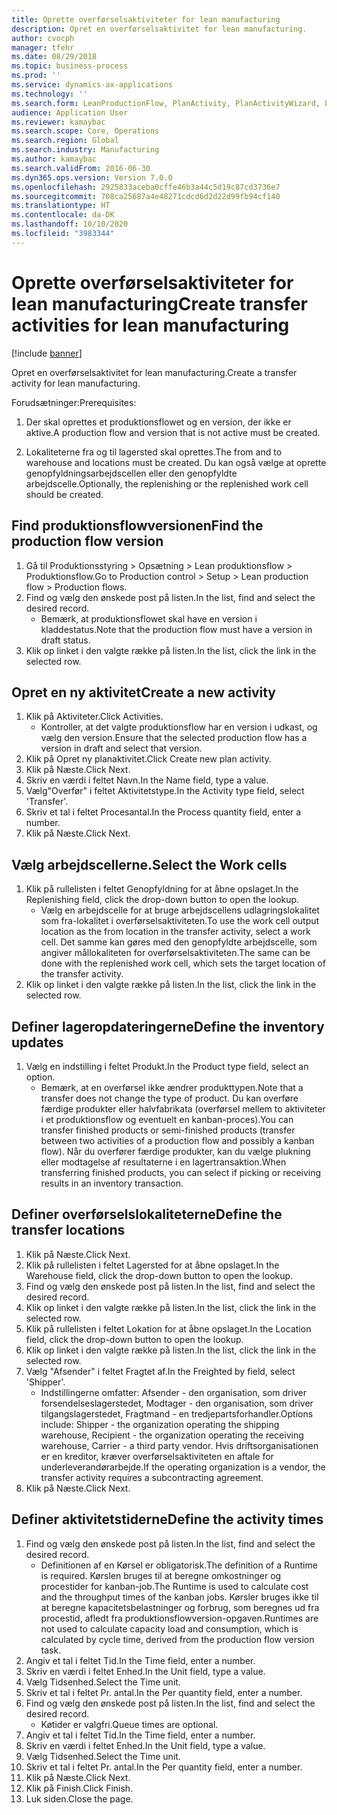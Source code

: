 ```yaml
---
title: Oprette overførselsaktiviteter for lean manufacturing
description: Opret en overførselsaktivitet for lean manufacturing.
author: cvocph
manager: tfehr
ms.date: 08/29/2018
ms.topic: business-process
ms.prod: ''
ms.service: dynamics-ax-applications
ms.technology: ''
ms.search.form: LeanProductionFlow, PlanActivity, PlanActivityWizard, LeanWorkCellLookup, InventLocationIdLookup
audience: Application User
ms.reviewer: kamaybac
ms.search.scope: Core, Operations
ms.search.region: Global
ms.search.industry: Manufacturing
ms.author: kamaybac
ms.search.validFrom: 2016-06-30
ms.dyn365.ops.version: Version 7.0.0
ms.openlocfilehash: 2925833aceba0cffe46b3a44c5d19c87cd3736e7
ms.sourcegitcommit: 708ca25687a4e48271cdcd6d2d22d99fb94cf140
ms.translationtype: HT
ms.contentlocale: da-DK
ms.lasthandoff: 10/10/2020
ms.locfileid: "3983344"
---
```

# <a name="create-transfer-activities-for-lean-manufacturing"></a><span data-ttu-id="a2562-103">Oprette overførselsaktiviteter for lean manufacturing</span><span class="sxs-lookup"><span data-stu-id="a2562-103">Create transfer activities for lean manufacturing</span></span>

[!include [banner](../../includes/banner.md)]

<span data-ttu-id="a2562-104">Opret en overførselsaktivitet for lean manufacturing.</span><span class="sxs-lookup"><span data-stu-id="a2562-104">Create a transfer activity for lean manufacturing.</span></span> 

<span data-ttu-id="a2562-105">Forudsætninger:</span><span class="sxs-lookup"><span data-stu-id="a2562-105">Prerequisites:</span></span> 

1. <span data-ttu-id="a2562-106">Der skal oprettes et produktionsflowet og en version, der ikke er aktive.</span><span class="sxs-lookup"><span data-stu-id="a2562-106">A production flow and version that is not active must be created.</span></span>

2. <span data-ttu-id="a2562-107">Lokaliteterne fra og til lagersted skal oprettes.</span><span class="sxs-lookup"><span data-stu-id="a2562-107">The from and to warehouse and locations must be created.</span></span> <span data-ttu-id="a2562-108">Du kan også vælge at oprette genopfyldningsarbejdscellen eller den genopfyldte arbejdscelle.</span><span class="sxs-lookup"><span data-stu-id="a2562-108">Optionally, the replenishing or the replenished work cell should be created.</span></span>


## <a name="find-the-production-flow-version"></a><span data-ttu-id="a2562-109">Find produktionsflowversionen</span><span class="sxs-lookup"><span data-stu-id="a2562-109">Find the production flow version</span></span>
1. <span data-ttu-id="a2562-110">Gå til Produktionsstyring > Opsætning > Lean produktionsflow > Produktionsflow.</span><span class="sxs-lookup"><span data-stu-id="a2562-110">Go to Production control > Setup > Lean production flow > Production flows.</span></span>
2. <span data-ttu-id="a2562-111">Find og vælg den ønskede post på listen.</span><span class="sxs-lookup"><span data-stu-id="a2562-111">In the list, find and select the desired record.</span></span>
    * <span data-ttu-id="a2562-112">Bemærk, at produktionsflowet skal have en version i kladdestatus.</span><span class="sxs-lookup"><span data-stu-id="a2562-112">Note that the production flow must have a version in draft status.</span></span>  
3. <span data-ttu-id="a2562-113">Klik op linket i den valgte række på listen.</span><span class="sxs-lookup"><span data-stu-id="a2562-113">In the list, click the link in the selected row.</span></span>

## <a name="create-a-new-activity"></a><span data-ttu-id="a2562-114">Opret en ny aktivitet</span><span class="sxs-lookup"><span data-stu-id="a2562-114">Create a new activity</span></span>
1. <span data-ttu-id="a2562-115">Klik på Aktiviteter.</span><span class="sxs-lookup"><span data-stu-id="a2562-115">Click Activities.</span></span>
    * <span data-ttu-id="a2562-116">Kontroller, at det valgte produktionsflow har en version i udkast, og vælg den version.</span><span class="sxs-lookup"><span data-stu-id="a2562-116">Ensure that the selected production flow has a version in draft and select that version.</span></span>  
2. <span data-ttu-id="a2562-117">Klik på Opret ny planaktivitet.</span><span class="sxs-lookup"><span data-stu-id="a2562-117">Click Create new plan activity.</span></span>
3. <span data-ttu-id="a2562-118">Klik på Næste.</span><span class="sxs-lookup"><span data-stu-id="a2562-118">Click Next.</span></span>
4. <span data-ttu-id="a2562-119">Skriv en værdi i feltet Navn.</span><span class="sxs-lookup"><span data-stu-id="a2562-119">In the Name field, type a value.</span></span>
5. <span data-ttu-id="a2562-120">Vælg"Overfør" i feltet Aktivitetstype.</span><span class="sxs-lookup"><span data-stu-id="a2562-120">In the Activity type field, select 'Transfer'.</span></span>
6. <span data-ttu-id="a2562-121">Skriv et tal i feltet Procesantal.</span><span class="sxs-lookup"><span data-stu-id="a2562-121">In the Process quantity field, enter a number.</span></span>
7. <span data-ttu-id="a2562-122">Klik på Næste.</span><span class="sxs-lookup"><span data-stu-id="a2562-122">Click Next.</span></span>

## <a name="select-the-work-cells"></a><span data-ttu-id="a2562-123">Vælg arbejdscellerne.</span><span class="sxs-lookup"><span data-stu-id="a2562-123">Select the Work cells</span></span>
1. <span data-ttu-id="a2562-124">Klik på rullelisten i feltet Genopfyldning for at åbne opslaget.</span><span class="sxs-lookup"><span data-stu-id="a2562-124">In the Replenishing field, click the drop-down button to open the lookup.</span></span>
    * <span data-ttu-id="a2562-125">Vælg en arbejdscelle for at bruge arbejdscellens udlagringslokalitet som fra-lokalitet i overførselsaktiviteten.</span><span class="sxs-lookup"><span data-stu-id="a2562-125">To use the work cell output location as the from location in the transfer activity, select a work cell.</span></span> <span data-ttu-id="a2562-126">Det samme kan gøres med den genopfyldte arbejdscelle, som angiver mållokaliteten for overførselsaktiviteten.</span><span class="sxs-lookup"><span data-stu-id="a2562-126">The same can be done with the replenished work cell, which sets the target location of the transfer activity.</span></span>  
2. <span data-ttu-id="a2562-127">Klik op linket i den valgte række på listen.</span><span class="sxs-lookup"><span data-stu-id="a2562-127">In the list, click the link in the selected row.</span></span>

## <a name="define-the-inventory-updates"></a><span data-ttu-id="a2562-128">Definer lageropdateringerne</span><span class="sxs-lookup"><span data-stu-id="a2562-128">Define the inventory updates</span></span>
1. <span data-ttu-id="a2562-129">Vælg en indstilling i feltet Produkt.</span><span class="sxs-lookup"><span data-stu-id="a2562-129">In the Product type field, select an option.</span></span>
    * <span data-ttu-id="a2562-130">Bemærk, at en overførsel ikke ændrer produkttypen.</span><span class="sxs-lookup"><span data-stu-id="a2562-130">Note that a transfer does not change the type of product.</span></span> <span data-ttu-id="a2562-131">Du kan overføre færdige produkter eller halvfabrikata (overførsel mellem to aktiviteter i et produktionsflow og eventuelt en kanban-proces).</span><span class="sxs-lookup"><span data-stu-id="a2562-131">You can transfer finished products or semi-finished products (transfer between two activities of a production flow and possibly a kanban flow).</span></span>     <span data-ttu-id="a2562-132">Når du overfører færdige produkter, kan du vælge plukning eller modtagelse af resultaterne i en lagertransaktion.</span><span class="sxs-lookup"><span data-stu-id="a2562-132">When transferring finished products, you can select if picking or receiving results in an inventory transaction.</span></span>  

## <a name="define-the-transfer-locations"></a><span data-ttu-id="a2562-133">Definer overførselslokaliteterne</span><span class="sxs-lookup"><span data-stu-id="a2562-133">Define the transfer locations</span></span>
1. <span data-ttu-id="a2562-134">Klik på Næste.</span><span class="sxs-lookup"><span data-stu-id="a2562-134">Click Next.</span></span>
2. <span data-ttu-id="a2562-135">Klik på rullelisten i feltet Lagersted for at åbne opslaget.</span><span class="sxs-lookup"><span data-stu-id="a2562-135">In the Warehouse field, click the drop-down button to open the lookup.</span></span>
3. <span data-ttu-id="a2562-136">Find og vælg den ønskede post på listen.</span><span class="sxs-lookup"><span data-stu-id="a2562-136">In the list, find and select the desired record.</span></span>
4. <span data-ttu-id="a2562-137">Klik op linket i den valgte række på listen.</span><span class="sxs-lookup"><span data-stu-id="a2562-137">In the list, click the link in the selected row.</span></span>
5. <span data-ttu-id="a2562-138">Klik på rullelisten i feltet Lokation for at åbne opslaget.</span><span class="sxs-lookup"><span data-stu-id="a2562-138">In the Location field, click the drop-down button to open the lookup.</span></span>
6. <span data-ttu-id="a2562-139">Klik op linket i den valgte række på listen.</span><span class="sxs-lookup"><span data-stu-id="a2562-139">In the list, click the link in the selected row.</span></span>
7. <span data-ttu-id="a2562-140">Vælg "Afsender" i feltet Fragtet af.</span><span class="sxs-lookup"><span data-stu-id="a2562-140">In the Freighted by field, select 'Shipper'.</span></span>
    * <span data-ttu-id="a2562-141">Indstillingerne omfatter: Afsender - den organisation, som driver forsendelseslagerstedet, Modtager - den organisation, som driver tilgangslagerstedet, Fragtmand - en tredjepartsforhandler.</span><span class="sxs-lookup"><span data-stu-id="a2562-141">Options include: Shipper - the organization operating the shipping warehouse, Recipient -  the organization operating the receiving warehouse, Carrier - a third party vendor.</span></span> <span data-ttu-id="a2562-142">Hvis driftsorganisationen er en kreditor, kræver overførselsaktiviteten en aftale for underleverandørarbejde.</span><span class="sxs-lookup"><span data-stu-id="a2562-142">If the operating organization is a vendor, the transfer activity requires a subcontracting agreement.</span></span>  
8. <span data-ttu-id="a2562-143">Klik på Næste.</span><span class="sxs-lookup"><span data-stu-id="a2562-143">Click Next.</span></span>

## <a name="define-the-activity-times"></a><span data-ttu-id="a2562-144">Definer aktivitetstiderne</span><span class="sxs-lookup"><span data-stu-id="a2562-144">Define the activity times</span></span>
1. <span data-ttu-id="a2562-145">Find og vælg den ønskede post på listen.</span><span class="sxs-lookup"><span data-stu-id="a2562-145">In the list, find and select the desired record.</span></span>
    * <span data-ttu-id="a2562-146">Definitionen af en Kørsel er obligatorisk.</span><span class="sxs-lookup"><span data-stu-id="a2562-146">The definition of a Runtime is required.</span></span> <span data-ttu-id="a2562-147">Kørslen bruges til at beregne omkostninger og procestider for kanban-job.</span><span class="sxs-lookup"><span data-stu-id="a2562-147">The Runtime is used to calculate cost and the throughput times of the kanban jobs.</span></span> <span data-ttu-id="a2562-148">Kørsler bruges ikke til at beregne kapacitetsbelastninger og forbrug, som beregnes ud fra procestid, afledt fra produktionsflowversion-opgaven.</span><span class="sxs-lookup"><span data-stu-id="a2562-148">Runtimes are not used to calculate capacity load and consumption, which is calculated by cycle time, derived from the production flow version task.</span></span>  
2. <span data-ttu-id="a2562-149">Angiv et tal i feltet Tid.</span><span class="sxs-lookup"><span data-stu-id="a2562-149">In the Time field, enter a number.</span></span>
3. <span data-ttu-id="a2562-150">Skriv en værdi i feltet Enhed.</span><span class="sxs-lookup"><span data-stu-id="a2562-150">In the Unit field, type a value.</span></span>
4. <span data-ttu-id="a2562-151">Vælg Tidsenhed.</span><span class="sxs-lookup"><span data-stu-id="a2562-151">Select the Time unit.</span></span>
5. <span data-ttu-id="a2562-152">Skriv et tal i feltet Pr. antal.</span><span class="sxs-lookup"><span data-stu-id="a2562-152">In the Per quantity field, enter a number.</span></span>
6. <span data-ttu-id="a2562-153">Find og vælg den ønskede post på listen.</span><span class="sxs-lookup"><span data-stu-id="a2562-153">In the list, find and select the desired record.</span></span>
    * <span data-ttu-id="a2562-154">Køtider er valgfri.</span><span class="sxs-lookup"><span data-stu-id="a2562-154">Queue times are optional.</span></span>  
7. <span data-ttu-id="a2562-155">Angiv et tal i feltet Tid.</span><span class="sxs-lookup"><span data-stu-id="a2562-155">In the Time field, enter a number.</span></span>
8. <span data-ttu-id="a2562-156">Skriv en værdi i feltet Enhed.</span><span class="sxs-lookup"><span data-stu-id="a2562-156">In the Unit field, type a value.</span></span>
9. <span data-ttu-id="a2562-157">Vælg Tidsenhed.</span><span class="sxs-lookup"><span data-stu-id="a2562-157">Select the Time unit.</span></span>
10. <span data-ttu-id="a2562-158">Skriv et tal i feltet Pr. antal.</span><span class="sxs-lookup"><span data-stu-id="a2562-158">In the Per quantity field, enter a number.</span></span>
11. <span data-ttu-id="a2562-159">Klik på Næste.</span><span class="sxs-lookup"><span data-stu-id="a2562-159">Click Next.</span></span>
12. <span data-ttu-id="a2562-160">Klik på Finish.</span><span class="sxs-lookup"><span data-stu-id="a2562-160">Click Finish.</span></span>
13. <span data-ttu-id="a2562-161">Luk siden.</span><span class="sxs-lookup"><span data-stu-id="a2562-161">Close the page.</span></span>

